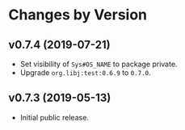 # Changes by Version

## v0.7.4 (2019-07-21)
* Set visibility of `Sys#OS_NAME` to package private.
* Upgrade `org.libj:test:0.6.9` to `0.7.0`.

## v0.7.3 (2019-05-13)
* Initial public release.
